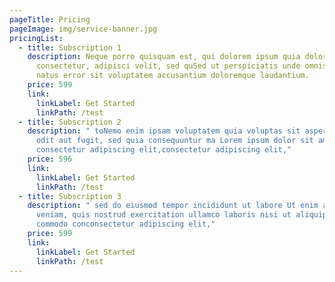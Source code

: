 ```yaml
---
pageTitle: Pricing
pageImage: img/service-banner.jpg
pricingList:
  - title: Subscription 1
    description: Neque porro quisquam est, qui dolorem ipsum quia dolor sit amet,
      consectetur, adipisci velit, sed quSed ut perspiciatis unde omnis iste
      natus error sit voluptatem accusantium doloremque laudantium.
    price: 599
    link:
      linkLabel: Get Started
      linkPath: /test
  - title: Subscription 2
    description: " toNemo enim ipsam voluptatem quia voluptas sit aspernatur aut
      odit aut fugit, sed quia consequuntur ma Lorem ipsum dolor sit amet,
      consectetur adipiscing elit,consectetur adipiscing elit,"
    price: 596
    link:
      linkLabel: Get Started
      linkPath: /test
  - title: Subscription 3
    description: " sed do eiusmod tempor incididunt ut labore Ut enim ad minim
      veniam, quis nostrud exercitation ullamco laboris nisi ut aliquip ex ea
      commodo conconsectetur adipiscing elit,"
    price: 599
    link:
      linkLabel: Get Started
      linkPath: /test
---
```

